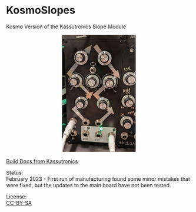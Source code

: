 # KosmoSlopes
 Kosmo Version of the Kassutronics Slope Module

 <p align="center">
  <img src="KosmoSlope.jpg" width="200" title="Kosmo Slope">
</p>

[Build Docs from Kassutronics](https://github.com/kassu/kassutronics/blob/master/documentation/Quantizer/Quantizer_Build_Docs_1.1A.pdf)

Status:   
February 2023 - First run of manufacturing found some minor mistakes that were fixed, but the updates to the main board have not been tested.


License:  
[CC-BY-SA](https://creativecommons.org/licenses/by-sa/3.0/)